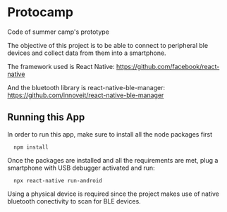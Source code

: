 # Protocamp
Code of summer camp's prototype

The objective of this project is to be able to connect to peripheral ble devices and collect data from them into a smartphone.

The framework used is React Native:
  https://github.com/facebook/react-native

And the bluetooth library is react-native-ble-manager:
  https://github.com/innoveit/react-native-ble-manager

## Running this App

In order to run this app, make sure to install all the node packages first
```
  npm install
```  
Once the packages are installed and all the requirements are met, plug a smartphone with USB debugger activated and run:
```
  npx react-native run-android
```  
Using a physical device is required since the project makes use of native bluetooth conectivity to scan for BLE devices.
